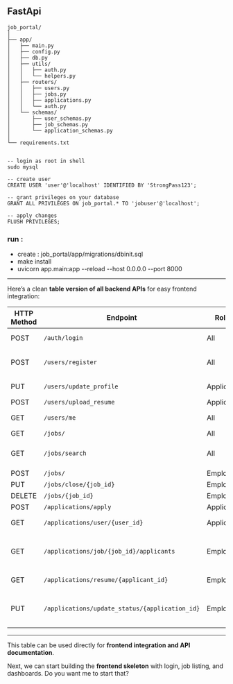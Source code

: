 
## FastApi

```
job_portal/
│
├── app/
│   ├── main.py
│   ├── config.py
│   ├── db.py
│   ├── utils/
│   │   ├── auth.py
│   │   └── helpers.py
│   ├── routers/
│   │   ├── users.py
│   │   ├── jobs.py
│   │   ├── applications.py
│   │   └── auth.py
│   └── schemas/
│       ├── user_schemas.py
│       ├── job_schemas.py
│       └── application_schemas.py
│
└── requirements.txt


-- login as root in shell
sudo mysql

-- create user
CREATE USER 'user'@'localhost' IDENTIFIED BY 'StrongPass123';

-- grant privileges on your database
GRANT ALL PRIVILEGES ON job_portal.* TO 'jobuser'@'localhost';

-- apply changes
FLUSH PRIVILEGES;
```

### run :
 - create : job_portal/app/migrations/dbinit.sql
 -  make install 
 -  uvicorn app.main:app --reload --host 0.0.0.0 --port 8000


----------------------------------------------------------------------------


Here’s a clean **table version of all backend APIs** for easy frontend integration:

| HTTP Method | Endpoint                                       | Role      | Description                                                 |
| ----------- | ---------------------------------------------- | --------- | ----------------------------------------------------------- |
| POST        | `/auth/login`                                  | All       | Login user, returns JWT token                               |
| POST        | `/users/register`                              | All       | Register new user (role: applicant/employer)                |
| PUT         | `/users/update_profile`                        | Applicant | Update bio and skills                                       |
| POST        | `/users/upload_resume`                         | Applicant | Upload resume                                               |
| GET         | `/users/me`                                    | All       | Get current user profile                                    |
| GET         | `/jobs/`                                       | All       | List all jobs                                               |
| GET         | `/jobs/search`                                 | All       | Search/filter jobs by title, location, company              |
| POST        | `/jobs/`                                       | Employer  | Create new job                                              |
| PUT         | `/jobs/close/{job_id}`                         | Employer  | Close a job                                                 |
| DELETE      | `/jobs/{job_id}`                               | Employer  | Delete a job                                                |
| POST        | `/applications/apply`                          | Applicant | Apply to a job                                              |
| GET         | `/applications/user/{user_id}`                 | Applicant | View my applications                                        |
| GET         | `/applications/job/{job_id}/applicants`        | Employer  | View applicants for a job (supports pagination & filtering) |
| GET         | `/applications/resume/{applicant_id}`          | Employer  | Download applicant resume                                   |
| PUT         | `/applications/update_status/{application_id}` | Employer  | Update application status (reviewed, shortlisted, rejected) |

---

This table can be used directly for **frontend integration and API documentation**.

Next, we can start building the **frontend skeleton** with login, job listing, and dashboards. Do you want me to start that?


